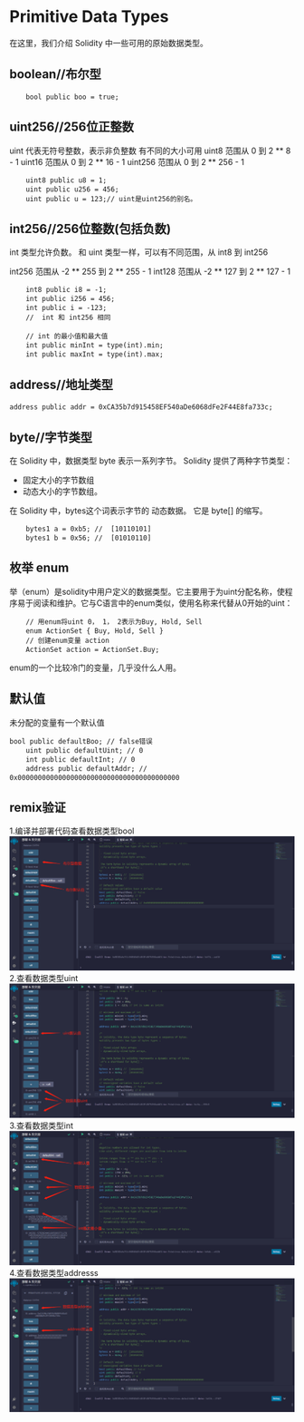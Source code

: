 # Primitive Data Types


在这里，我们介绍 Solidity 中一些可用的原始数据类型。

## boolean//布尔型
```solidity
    bool public boo = true;
```

## uint256//256位正整数
uint 代表无符号整数，表示非负整数
有不同的大小可用
uint8   范围从 0 到 2 ** 8 - 1
uint16  范围从 0 到 2 ** 16 - 1
uint256 范围从 0 到 2 ** 256 - 1
```solidity
    uint8 public u8 = 1;
    uint public u256 = 456;
    uint public u = 123;// uint是uint256的别名。
```

## int256//256位整数(包括负数)
int 类型允许负数。
和 uint 类型一样，可以有不同范围，从 int8 到 int256
    
int256 范围从 -2 ** 255 到 2 ** 255 - 1
int128 范围从 -2 ** 127 到 2 ** 127 - 1
```solidity
    int8 public i8 = -1;
    int public i256 = 456;
    int public i = -123; 
    //  int 和 int256 相同

    // int 的最小值和最大值
    int public minInt = type(int).min;
    int public maxInt = type(int).max;
```

## address//地址类型
```solidity
address public addr = 0xCA35b7d915458EF540aDe6068dFe2F44E8fa733c;
```

## byte//字节类型
在 Solidity 中，数据类型 byte 表示一系列字节。 
Solidity 提供了两种字节类型：

 - 固定大小的字节数组
 - 动态大小的字节数组。
     
在 Solidity 中，bytes这个词表示字节的 动态数据。 
它是 byte[] 的缩写。
```solidity
    bytes1 a = 0xb5; //  [10110101]
    bytes1 b = 0x56; //  [01010110]
```

## 枚举 enum
举（enum）是solidity中用户定义的数据类型。它主要用于为uint分配名称，使程序易于阅读和维护。它与C语言中的enum类似，使用名称来代替从0开始的uint：
```solidity
    // 用enum将uint 0， 1， 2表示为Buy, Hold, Sell
    enum ActionSet { Buy, Hold, Sell }
    // 创建enum变量 action
    ActionSet action = ActionSet.Buy;
```
enum的一个比较冷门的变量，几乎没什么人用。
## 默认值
未分配的变量有一个默认值
```solidity
bool public defaultBoo; // false错误
    uint public defaultUint; // 0
    int public defaultInt; // 0
    address public defaultAddr; // 0x0000000000000000000000000000000000000000
```

## remix验证
1.编译并部署代码查看数据类型bool
![3-1.jpg](img/3-1.jpg)
2.查看数据类型uint
![3-2.jpg](img/3-2.jpg)
3.查看数据类型int
![3-3.jpg](img/3-3.jpg)
4.查看数据类型addresss
![3-4.jpg](img/3-4.jpg)
